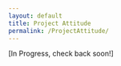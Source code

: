 ```yaml
---
layout: default
title: Project Attitude
permalink: /ProjectAttitude/
---
```


[In Progress, check back soon!]
